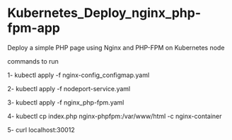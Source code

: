 # Kubernetes_Deploy_nginx_php-fpm-app
Deploy a simple PHP page using Nginx and PHP-FPM on Kubernetes node

commands to run 

1- kubectl apply -f nginx-config_configmap.yaml 

2- kubectl apply -f nodeport-service.yaml 

3- kubectl apply -f nginx_php-fpm.yaml 

4- kubectl cp index.php nginx-phpfpm:/var/www/html -c nginx-container

5- curl localhost:30012
